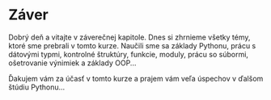 # Záver

Dobrý deň a vitajte v záverečnej kapitole. Dnes si zhrnieme všetky témy, ktoré sme prebrali v tomto kurze. Naučili sme sa základy Pythonu, prácu s dátovými typmi, kontrolné štruktúry, funkcie, moduly, prácu so súbormi, ošetrovanie výnimiek a základy OOP...

Ďakujem vám za účasť v tomto kurze a prajem vám veľa úspechov v ďalšom štúdiu Pythonu...
